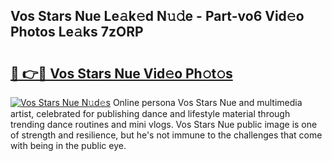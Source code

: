 ## Vos Stars Nue Le𝚊k𝚎d N𝚞𝚍e - Part-vo6 Vid𝚎o Photos Le𝚊ks 7zORP

# <h2><a href="http://fb1yt47.evod.top/?m=Vos+Stars+Nue">🔗 👉🔴 Vos Stars Nue Vid𝚎o Ph𝚘t𝚘s</a></h2>

[![Vos Stars Nue N𝚞d𝚎s](https://i.imgur.com/8V9OHl7.gif)](http://fb1yt47.evod.top/?m=Vos+Stars+Nue)
Online persona Vos Stars Nue and multimedia artist, celebrated for publishing dance and lifestyle material through trending dance routines and mini vlogs. Vos Stars Nue public image is one of strength and resilience, but he's not immune to the challenges that come with being in the public eye. 
